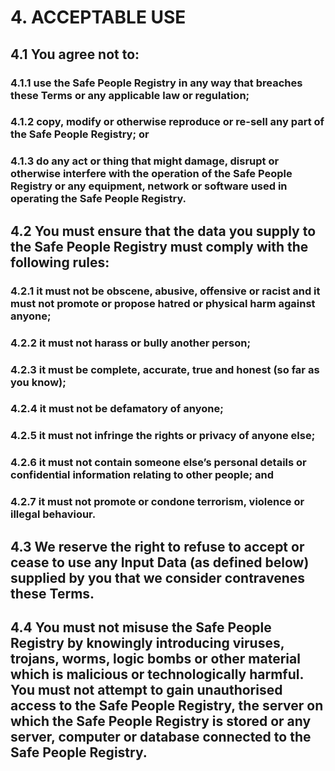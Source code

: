 # 4. ACCEPTABLE USE

## 4.1 You agree not to:

### 4.1.1 use the Safe People Registry in any way that breaches these Terms or any applicable law or regulation;

### 4.1.2 copy, modify or otherwise reproduce or re-sell any part of the Safe People Registry; or

### 4.1.3 do any act or thing that might damage, disrupt or otherwise interfere with the operation of the Safe People Registry or any equipment, network or software used in operating the Safe People Registry.

## 4.2 You must ensure that the data you supply to the Safe People Registry must comply with the following rules:

### 4.2.1 it must not be obscene, abusive, offensive or racist and it must not promote or propose hatred or physical harm against anyone;

### 4.2.2 it must not harass or bully another person;

### 4.2.3 it must be complete, accurate, true and honest (so far as you know);

### 4.2.4 it must not be defamatory of anyone;

### 4.2.5 it must not infringe the rights or privacy of anyone else;

### 4.2.6 it must not contain someone else’s personal details or confidential information relating to other people; and

### 4.2.7 it must not promote or condone terrorism, violence or illegal behaviour.

## 4.3 We reserve the right to refuse to accept or cease to use any Input Data (as defined below) supplied by you that we consider contravenes these Terms.

## 4.4 You must not misuse the Safe People Registry by knowingly introducing viruses, trojans, worms, logic bombs or other material which is malicious or technologically harmful. You must not attempt to gain unauthorised access to the Safe People Registry, the server on which the Safe People Registry is stored or any server, computer or database connected to the Safe People Registry.
